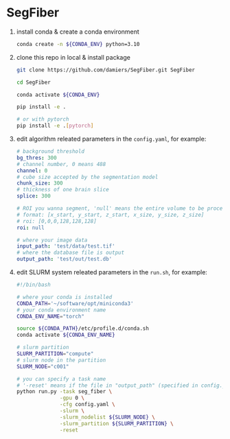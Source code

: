 # SegFiber

1. install conda & create a conda environment

   ```bash
   conda create -n ${CONDA_ENV} python=3.10
   ```
2. clone this repo in local & install package

   ```bash
   git clone https://github.com/damiers/SegFiber.git SegFiber

   cd SegFiber

   conda activate ${CONDA_ENV}

   pip install -e .

   # or with pytorch
   pip install -e .[pytorch]
   ```
3. edit algorithm releated parameters in the `config.yaml`, for example:

   ```yaml
   # background threshold
   bg_thres: 300
   # channel number, 0 means 488
   channel: 0
   # cube size accepted by the segmentation model
   chunk_size: 300
   # thickness of one brain slice
   splice: 300

   # ROI you wanna segment, 'null' means the entire volume to be processed
   # format: [x_start, y_start, z_start, x_size, y_size, z_size]
   # roi: [0,0,0,128,128,128]
   roi: null

   # where your image data
   input_path: 'test/data/test.tif'
   # where the database file is output
   output_path: 'test/out/test.db'
   ```
4. edit SLURM system releated parameters in the `run.sh`, for example:

   ```bash
   #!/bin/bash

   # where your conda is installed
   CONDA_PATH='~/software/opt/miniconda3'
   # your conda environment name
   CONDA_ENV_NAME="torch"

   source ${CONDA_PATH}/etc/profile.d/conda.sh
   conda activate ${CONDA_ENV_NAME}

   # slurm partition
   SLURM_PARTITION="compute"
   # slurm node in the partition
   SLURM_NODE="c001"

   # you can specify a task name
   # '-reset' means if the file in "output_path" (specified in config.yaml) already exits, it will be overwrote. you can delete it if you wish.
   python run.py -task seg_fiber \
                 -gpu 0 \
                 -cfg config.yaml \
                 -slurm \
                 -slurm_nodelist ${SLURM_NODE} \
                 -slurm_partition ${SLURM_PARTITION} \
                 -reset
   ```
